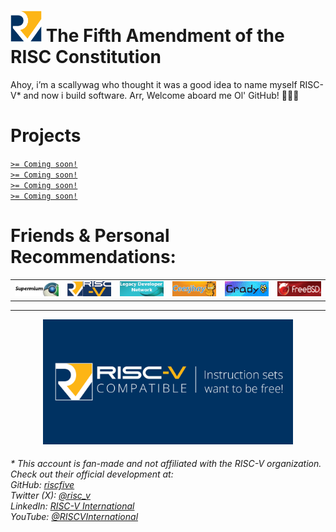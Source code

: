 <h1>
  <img src="./risc-logo_square.png" alt="RISC Logo" width="50"/>
  The Fifth Amendment of the RISC Constitution
</h1>


Ahoy, i’m a scallywag who thought it was a good idea to name myself RISC-V* and now i build software. Arr, Welcome aboard me Ol' GitHub! 🏴‍☠️💀

<h1>Projects</h1>
<a href="https://www.ecosia.org/"><code>>= Coming soon!</code></a>
<br>
<a href="https://www.ecosia.org/"><code>>= Coming soon!</code></a>
<br>
<a href="https://www.ecosia.org/"><code>>= Coming soon!</code></a>
<br>
<a href="https://www.ecosia.org/"><code>>= Coming soon!</code></a>
<br>

<h1>Friends & Personal Recommendations:</h1>

<center>
    <table>
        <tr>
            <td><a href="https://www.win32subsystem.live/supermium/"><img src="./web-banner/supermium.png" alt="Supermium"></a></td>
			<td><a href="https://riscv.org/"><img src="./web-banner/riscfive.png" alt="Supermium"></a></td>
            <td><a href="https://forum.legacydev.org/"><img src="./web-banner/ldn.png" alt="Legacy Developer Networks"></a></td>
			<td><a href="https://ceesjhay.org/"><img src="./web-banner/ceesjhay.png" alt="Ceesjhay"></a></td>
			<td><a href="https://madobenanami.com/"><img src="./web-banner/grady.png" alt="Grady"></a></td>
			<td><a href="https://www.freebsd.org/"><img src="./web-banner/freebsd.png" alt="FreeBSD"></a></td>
		</tr>
    </table>
</center>

<hr>
<center>
  <img src="./risc-banner.png" height=200>
</center>

<h6>
  * This account is fan-made and not affiliated with the RISC-V organization.  
  Check out their official development at: <br>
  GitHub: <a href="https://github.com/riscfive">riscfive</a><br>
  Twitter (X): <a href="https://x.com/risc_v">@risc_v</a><br>
  LinkedIn: <a href="https://ch.linkedin.com/company/risc-v-international">RISC-V International</a><br>
  YouTube: <a href="https://www.youtube.com/channel/UC5gLmcFuvdGbajs4VL-WU3g">@RISCVInternational</a>
</h6>
